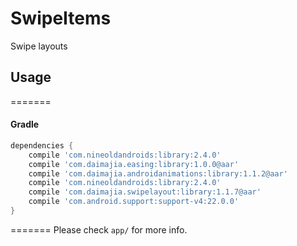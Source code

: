 SwipeItems
=======
Swipe layouts



## Usage
=======
#### Gradle

```groovy
dependencies {
    compile 'com.nineoldandroids:library:2.4.0'
    compile 'com.daimajia.easing:library:1.0.0@aar'
    compile 'com.daimajia.androidanimations:library:1.1.2@aar'
    compile 'com.nineoldandroids:library:2.4.0'
    compile 'com.daimajia.swipelayout:library:1.1.7@aar'
    compile 'com.android.support:support-v4:22.0.0'
}
```
=======
Please check ```app/``` for more info.
